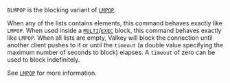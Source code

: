 `BLMPOP` is the blocking variant of [`LMPOP`](../commands/lmpop.md).

When any of the lists contains elements, this command behaves exactly like `LMPOP`.
When used inside a [`MULTI`](../commands/multi.md)/[`EXEC`](../commands/exec.md) block, this command behaves exactly like `LMPOP`.
When all lists are empty, Valkey will block the connection until another client pushes to it or until the `timeout` (a double value specifying the maximum number of seconds to block) elapses.
A `timeout` of zero can be used to block indefinitely.

See [`LMPOP`](../commands/lmpop.md) for more information.
